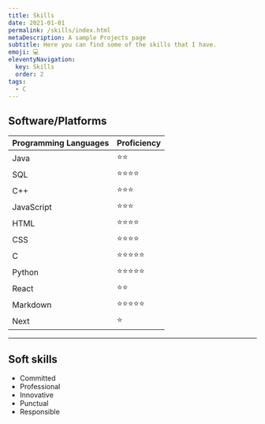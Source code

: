 ```yaml
---
title: Skills
date: 2021-01-01
permalink: /skills/index.html
metaDescription: A sample Projects page
subtitle: Here you can find some of the skills that I have.
emoji: 💻
eleventyNavigation:
  key: Skills
  order: 2
tags:
  - C
---
```



## Software/Platforms

| Programming Languages|Proficiency|
|--------|---------|
| Java | ⭐⭐ |
| SQL | ⭐⭐⭐⭐ |
| C++ |⭐⭐⭐ |
| JavaScript | ⭐⭐⭐ |
| HTML| ⭐⭐⭐⭐ |
| CSS |⭐⭐⭐⭐ |
| C | ⭐⭐⭐⭐⭐ |
| Python | ⭐⭐⭐⭐⭐ |
| React |⭐⭐ |
| Markdown | ⭐⭐⭐⭐⭐ |
| Next | ⭐ |


---
## Soft skills

- Committed
- Professional
- Innovative
- Punctual
- Responsible
